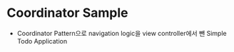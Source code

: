 # Coordinator Sample

* Coordinator Pattern으로 navigation logic을 view controller에서 뺀 Simple Todo Application
